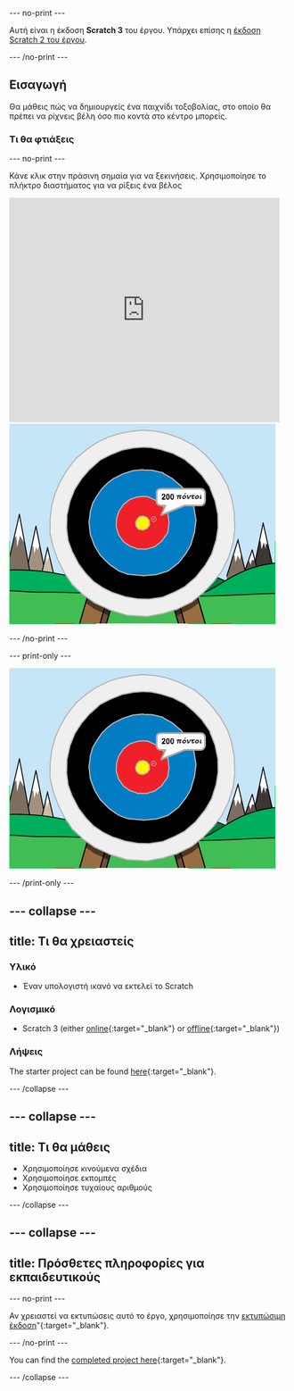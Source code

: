 \--- no-print \---

Αυτή είναι η έκδοση **Scratch 3** του έργου. Υπάρχει επίσης η [έκδοση Scratch 2 του έργου](https://projects.raspberrypi.org/en/projects/archery-scratch2).

\--- /no-print \---

## Εισαγωγή

Θα μάθεις πώς να δημιουργείς ένα παιχνίδι τοξοβολίας, στο οποίο θα πρέπει να ρίχνεις βέλη όσο πιο κοντά στο κέντρο μπορείς.

### Τι θα φτιάξεις

\--- no-print \---

Κάνε κλικ στην πράσινη σημαία για να ξεκινήσεις. Χρησιμοποίησε το πλήκτρο διαστήματος για να ρίξεις ένα βέλος

<div class="scratch-preview">
  <iframe allowtransparency="true" width="485" height="402" src="https://scratch.mit.edu/projects/embed/114760038/?autostart=false" frameborder="0" scrolling="no"></iframe>
  <img src="images/archery-final.png">
</div>

\--- /no-print \---

\--- print-only \---

![ολοκληρωμένο έργο](images/archery-final.png)

\--- /print-only \---

## \--- collapse \---

## title: Τι θα χρειαστείς

### Υλικό

+ Έναν υπολογιστή ικανό να εκτελεί το Scratch

### Λογισμικό

+ Scratch 3 (either [online](https://rpf.io/scratchon){:target="_blank"} or [offline](https://rpf.io/scratchoff){:target="_blank"})

### Λήψεις

The starter project can be found [here](https://rpf.io/p/en/archery-go){:target="_blank"}.

\--- /collapse \---

## \--- collapse \---

## title: Τι θα μάθεις

+ Χρησιμοποίησε κινούμενα σχέδια 
+ Χρησιμοποίησε εκπομπές
+ Χρησιμοποίησε τυχαίους αριθμούς

\--- /collapse \---

## \--- collapse \---

## title: Πρόσθετες πληροφορίες για εκπαιδευτικούς

\--- no-print \---

Αν χρειαστεί να εκτυπώσεις αυτό το έργο, χρησιμοποίησε την [εκτυπώσιμη έκδοση](https://projects.raspberrypi.org/en/projects/archery/print)"{:target="_blank"}.

\--- /no-print \---

You can find the [completed project here](https://rpf.io/p/en/archery-get){:target="_blank"}.

\--- /collapse \---